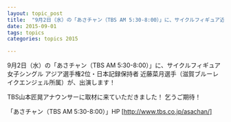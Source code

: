 ```yaml
---
layout: topic_post
title:  "9月2日（水）の「あさチャン（TBS AM 5:30-8:00）」に、サイクルフィギュア近藤菜月選手が出演します！"
date: 2015-09-01
tags: topics
categories: topics 2015

---
```


9月2日（水）の「あさチャン（TBS AM 5:30-8:00）」に、サイクルフィギュア女子シングル アジア選手権2位・日本記録保持者 近藤菜月選手（滋賀ブルーレイクエンジェル所属）が、出演します！

TBS山本匠晃アナウンサーに取材に来ていただきました！
乞うご期待！

「あさチャン（TBS AM 5:30-8:00）」HP
[http://www.tbs.co.jp/asachan/]
